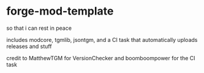 # forge-mod-template
so that i can rest in peace

includes modcore, tgmlib, jsontgm, and a CI task that automatically uploads releases and stuff

credit to MatthewTGM for VersionChecker and boomboompower for the CI task
